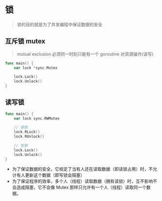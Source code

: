 # 锁
> 锁的目的就是为了并发编程中保证数据的安全

## 互斥锁 mutex
> mutual exclusion
> 必须同一时刻只能有一个 goroutine 对资源操作(读写)

```go
func main() {
    var lock *sync.Mutex
    
    lock.Lock()
    lock.Unlock()
}
```

## 读写锁
```go
func main() {
    var lock sync.RWMutex
    
    // 读锁
    lock.RLock()
    lock.RUnlock()
    
    // 写锁
    lock.Lock()
    lock.Unlock()
}
```

- 为了保证数据的安全，它规定了当有人还在读取数据（即读锁占用）时，不允计有人更新这个数据（即写锁会阻塞）
- 为了保证程序的效率，多个人（线程）读取数据（拥有读锁）时，互不影响不会造成阻塞，它不会像 Mutex 那样只允许有一个人（线程）读取同一个数据。